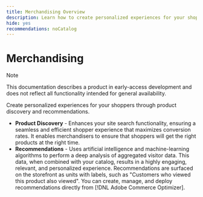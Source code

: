 ```yaml
---
title: Merchandising Overview
description: Learn how to create personalized experiences for your shoppers through product discovery and recommendations.
hide: yes
recommendations: noCatalog
---
```

# Merchandising

>[!NOTE]
>
>This documentation describes a product in early-access development and does not reflect all functionality intended for general availability.

Create personalized experiences for your shoppers through product discovery and recommendations.

- **Product Discovery** - Enhances your site search functionality, ensuring a seamless and efficient shopper experience that maximizes conversion rates. It enables merchandisers to ensure that shoppers will get the right products at the right time.  
- **Recommendations** - Uses artificial intelligence and machine-learning algorithms to perform a deep analysis of aggregated visitor data. This data, when combined with your catalog, results in a highly engaging, relevant, and personalized experience. Recommendations are surfaced on the storefront as units with labels, such as "Customers who viewed this product also viewed". You can create, manage, and deploy recommendations directly from [!DNL Adobe Commerce Optimizer].
